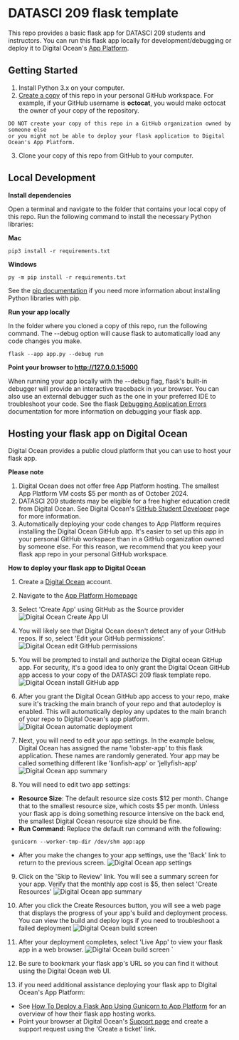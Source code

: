# DATASCI 209 flask template

This repo provides a basic flask app for DATASCI 209 students and instructors. You can run this flask app locally for development/debugging or deploy it to Digital Ocean's [App Platform](https://www.digitalocean.com/products/app-platform).

## Getting Started

1. Install Python 3.x on your computer.
2. [Create a copy](https://docs.github.com/en/repositories/creating-and-managing-repositories/creating-a-repository-from-a-template#creating-a-repository-from-a-template) of this repo in your personal GitHub workspace. For example, if your GitHub username is **octocat**, you would make octocat the owner of your copy of the repository.
```
DO NOT create your copy of this repo in a GitHub organization owned by someone else
or you might not be able to deploy your flask application to Digital Ocean's App Platform.
```
3. Clone your copy of this repo from GitHub to your computer.

## Local Development

**Install dependencies**

Open a terminal and navigate to the folder that contains your local copy of this repo.  Run the following command to install the necessary Python libraries:

**Mac**
```
pip3 install -r requirements.txt
```

**Windows**
```
py -m pip install -r requirements.txt
```

See the [pip documentation](https://pip.pypa.io/en/stable/cli/pip_install/) if you need more information about installing Python libraries with pip.

**Run your app locally**

In the folder where you cloned a copy of this repo, run the following command.  The --debug option will cause flask to automatically load any code changes you make.

```
flask --app app.py --debug run
```

**Point your browser to http://127.0.0.1:5000**

When running your app locally with the --debug flag, flask's built-in debugger will provide an interactive traceback in your browser.  You can also use an external debugger such as the one in your preferred IDE to troubleshoot your code.  See the flask [Debugging Application Errors](https://flask.palletsprojects.com/en/stable/debugging/) documentation for more information on debugging your flask app.

## Hosting your flask app on Digital Ocean

Digital Ocean provides a public cloud platform that you can use to host your flask app.

**Please note**

1. Digital Ocean does not offer free App Platform hosting.  The smallest App Platform VM costs $5 per month as of October 2024.
2. DATASCI 209 students may be eligible for a free higher education credit from Digital Ocean.  See Digital Ocean's [GitHub Student Developer](https://www.digitalocean.com/github-students) page for more information.
3. Automatically deploying your code changes to App Platform requires installing the Digital Ocean GitHub app.  It's easier to set up this app in your personal GitHub workspace than in a GitHub organization owned by someone else.  For this reason, we recommend that you keep your flask app repo in your personal GitHub workspace.

**How to deploy your flask app to Digital Ocean**

1. Create a [Digital Ocean](https://www.digitalocean.com) account.

2. Navigate to the [App Platform Homepage](https://cloud.digitalocean.com/apps)

3. Select 'Create App' using GitHub as the Source provider
  ![Digital Ocean Create App UI](images/01_create_app_ui.png)

4. You will likely see that Digital Ocean doesn't detect any of your GitHub repos.  If so, select 'Edit your GitHub permissions'.
  ![Digital Ocean edit GitHub permissions](images/02_grant_github_access.png)

5. You will be prompted to install and authorize the Digital ocean GitHup app.  For security, it's a good idea to only grant the Digital Ocean GitHub app access to your copy of the DATASCI 209 flask template repo.
  ![Digital Ocean install GitHub app](images/03_install_github_app.png)

6. After you grant the Digital Ocean GitHub app access to your repo, make sure it's tracking the main branch of your repo and that autodeploy is enabled.  This will automatically deploy any updates to the main branch of your repo to Digital Ocean's app platform.
  ![Digital Ocean automatic deployment](images/04_auto_deploy.png)

7. Next, you will need to edit your app settings.  In the example below, Digital Ocean has assigned the name 'lobster-app' to this flask application.  These names are randomly generated.  Your app may be called something different like 'lionfish-app' or 'jellyfish-app'
  ![Digital Ocean app summary](images/05_edit_app.png)

8. You will need to edit two app settings:
  * **Resource Size**: The default resource size costs $12 per month. Change that to the smallest resource size, which costs $5 per month.  Unless your flask app is doing something resource intensive on the back end, the smallest Digital Ocean resource size should be fine.
  * **Run Command**: Replace the default run command with the following:
  ```
   gunicorn --worker-tmp-dir /dev/shm app:app
   ```

  * After you make the changes to your app settings, use the 'Back' link to return  to the previous screen.
  ![Digital Ocean app settings](images/06_app_settings.png)

9. Click on the 'Skip to Review' link.  You will see a summary screen for your app.  Verify that the monthly app cost is $5, then select 'Create Resources'
  ![Digital Ocean app summary](images/07_app_summary.png)

10. After you click the Create Resources button, you will see a web page that displays the progress of your app's build and deployment process.  You can view the build and deploy logs if you need to troubleshoot a failed deployment
  ![Digital Ocean build screen ](images/08_build_and_deploy.png)

11. After your deployment completes, select 'Live App' to view your flask app in a web browser.
  ![Digital Ocean build screen ](images/09_deployed.png)
`
12. Be sure to bookmark your flask app's URL so you can find it without using the Digital Ocean web UI.

13. if you need additional assistance deploying your flask app to DIgital Ocean's App Platform:

  * See [How To Deploy a Flask App Using Gunicorn to App Platform](https://www.digitalocean.com/community/tutorials/how-to-deploy-a-flask-app-using-gunicorn-to-app-platform) for an overview of how their flask app hosting works.
  * Point your browser at Digital Ocean's [Support page](https://cloud.digitalocean.com/account/support) and create a support request using the 'Create a ticket' link.
